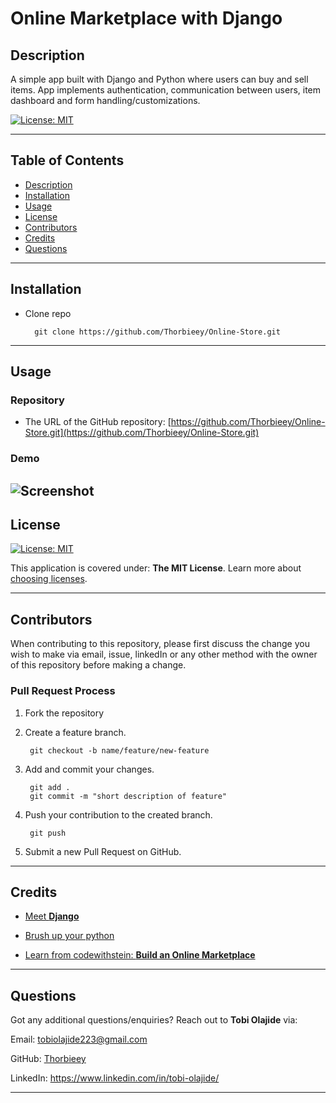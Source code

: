 # Online Marketplace with Django
  
## Description 
  
A simple app built with Django and Python where users can buy and sell items. App implements authentication, communication between users, item dashboard and form handling/customizations.

[![License: MIT](https://img.shields.io/badge/License-MIT-yellow.svg)](https://opensource.org/licenses/MIT)

---
## Table of Contents

* [Description](#description)
* [Installation](#installation)
* [Usage](#usage)
* [License](#license)
* [Contributors](#contributors)
* [Credits](#credits)
* [Questions](#questions)

---
## Installation

- Clone repo

        git clone https://github.com/Thorbieey/Online-Store.git
        
---
## Usage 

### Repository

* The URL of the GitHub repository: 
[https://github.com/Thorbieey/Online-Store.git](https://github.com/Thorbieey/Online-Store.git)

### Demo

![Screenshot](./assets/images/screenshot-ecommerce-django.gif)
---
## License
[![License: MIT](https://img.shields.io/badge/License-MIT-yellow.svg)](https://opensource.org/licenses/MIT)

This application is covered under: **The MIT License**. Learn more about [choosing licenses](https://choosealicense.com/licenses/).

---
## Contributors

When contributing to this repository, please first discuss the change you wish to make via email, issue, linkedIn or any other method with the owner of this repository before making a change. 

### Pull Request Process

1. Fork the repository

2. Create a feature branch.

        git checkout -b name/feature/new-feature

3. Add and commit your changes.

        git add .
        git commit -m "short description of feature"

4. Push your contribution to the created branch.

        git push

5. Submit a new Pull Request on GitHub.

---
## Credits

- [Meet **Django**](https://docs.djangoproject.com/en/4.2/)

- [Brush up your python](https://www.py4e.com/)

- [Learn from codewithstein: **Build an Online Marketplace**](https://www.youtube.com/watch?v=ZxMB6Njs3ck&ab_channel=freeCodeCamp.org)

---
## Questions

Got any additional questions/enquiries? Reach out to **Tobi Olajide** via:

Email: tobiolajide223@gmail.com

GitHub: [Thorbieey](https://github.com/Thorbieey)

LinkedIn: https://www.linkedin.com/in/tobi-olajide/

  
---